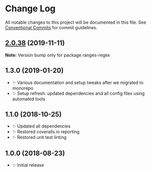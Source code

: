 # Change Log

All notable changes to this project will be documented in this file.
See [Conventional Commits](https://conventionalcommits.org) for commit guidelines.

## [2.0.38](https://gitlab.com/codsen/codsen/compare/ranges-regex@2.0.37...ranges-regex@2.0.38) (2019-11-11)

**Note:** Version bump only for package ranges-regex





## 1.3.0 (2019-01-20)

- ✨ Various documentation and setup tweaks after we migrated to monorepo
- ✨ Setup refresh: updated dependencies and all config files using automated tools

## 1.1.0 (2018-10-25)

- ✨ Updated all dependencies
- ✨ Restored coveralls.io reporting
- ✨ Restored unit test linting

## 1.0.0 (2018-08-23)

- ✨ Initial release
